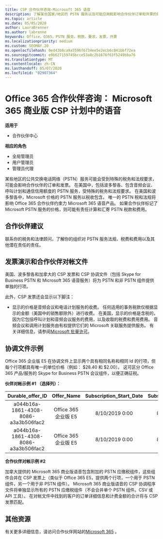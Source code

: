 ```yaml
---
title: CSP 合作伙伴咨询-Microsoft 365 语音
description: 了解某些国家/地区的 PSTN 服务以及可能应用和影响合作伙伴订单和开票的特殊税或法规要求。
ms.topic: article
ms.date: 05/05/2020
author: LauraBrenner
ms.author: labrenne
keywords: Office，O365，PSTN 服务，税款，要求，发票，开票
ms.localizationpriority: medium
ms.custom: SEOMAY.20
ms.openlocfilehash: 0ed43b8ca9a5596f6734ee5e2ecb6c041bbf72ea
ms.sourcegitcommit: e9b627159745bcce53a8c2b1676f63f5249bba76
ms.translationtype: MT
ms.contentlocale: zh-CN
ms.lasthandoff: 05/07/2020
ms.locfileid: "82907364"
---
```

# <a name="office-365-partner-advisory-microsoft-365-business-voice-in-the-csp-program"></a>Office 365 合作伙伴咨询： Microsoft 365 商业版 CSP 计划中的语音

**适用于**

- 合作伙伴中心  

**相应的角色**
-    全局管理员
-    用户管理员
-    管理员代理

某些地区的公共交换电话网络（PSTN）服务可能会受到特殊的税务和法规要求，可能会影响合作伙伴的订单和发票。 在美国中，包括波多黎各、包含音频会议、呼叫计划和通信信用额度的 PSTN 服务，受特殊的税务和法规要求。 在美国和波多黎各中，Microsoft 价格的 PSTN 服务以税收包含。  唯一的 PSTN 税和法规将影响 Office 365 合作伙伴约束力 Microsoft 365 语音产品。  如果合作伙伴标记了 Microsoft PSTN 服务的价格，则可能有责任计算和汇寄 PSTN 税款和费用。

## <a name="partner-recommendations"></a>合作伙伴建议

联系你的税务和法律顾问，了解你的组织对 PSTN 服务法规、税费和费用以及其他潜在责任的责任。

## <a name="invoice-presentation-and-partner-reconciliation-file"></a>发票演示和合作伙伴对帐文件

美国、波多黎各和加拿大的 CSP 发票和 CSP 协调文件（包括 Skype for Business PSTN 和 Microsoft 365 语音服务）将为 PSTN 和非 PSTN 组件提供单独的行项。

此外，CSP 发票还会显示以下脚注：

* 显示的价格是音频会议和电话计划服务的收费。  任何适用的事务税款仅根据显示的金额（美国中的销售额除外）进行收费。  在美国，显示的价格是含税的，因为它包括呼叫计划和音频会议服务的费用，以及收取的税费和费用费用。  音频会议和调用计划服务由有权提供它们的 Microsoft 关联服务提供服务。  有关详细信息，请参阅[Microsoft 批量许可](https://go.microsoft.com/fwlink/?LinkId=690247)。

## <a name="reconciliation-file-example"></a>协调文件示例

Office 365 企业版 E5 在协调文件上显示两个具有相同名称和相同 Id 的行项，但每个行项都具有唯一的单位价格（例如： $28.40 和 $2.00）。 这可区分 Office 365 产品/服务的 Skype for Business PSTN 会议组件，以便正确征税。

**伙伴对帐示例 #1 （选择列）：**

|**Durable_offer_ID**|**Offer_Name**|**Subscription_Start_Date**|**Subscription_End_Date**|**Charge_Start_Date**|**Charge_End_Date**|**Charge_Type**|**Unit_Price**|
|:----:|:----:|:----:|:----:|:----:|:----:|:----:|:----:|
|a044b16a-1861-4308-8086-a3a3b506fac2   |Office 365 企业版 E5   |8/10/2019 0:00   |8/11/2019 0:00   |8/11/2019 0:00|9/10/2019 0:00   |周期费用   |28.40   |
|a044b16a-1861-4308-8086-a3a3b506fac2   |Office 365 企业版 E5   |8/10/2019 0:00   |8/11/2019 0:00   |8/11/2019 0:00   |9/10/2019 0:00   |周期费用   |2.00   |

**合作伙伴对帐示例 #2**

加拿大提供的 Microsoft 365 商业版语音包含附加的 PSTN 应缴税组件，这些组件合并在 CSP 发票上（类似于 Office 365 E5，提供两个行项，一个用于 PSTN 组件，另一个用于非 PSTN 组件）。  Microsoft 365 商业版语音的 CSP 协调程序文件将单独显示所有的 PSTN 应缴税组件（不会合并单个 PSTN 组件。CSV 或 API 工具）。  在对帐文件中找到的客户的订单详细信息和计费金额的合计将与 CSP 发票匹配。

## <a name="additional-resources"></a>其他资源
有关更多详细信息，请访问合作伙伴网站的[Microsoft 365](https://www.microsoft.com/microsoft-365/partners/) 。

